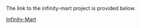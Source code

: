 The link to the infinity-mart project is provided below.

[Infinity-Mart](https://infinity-mart-10fe8.web.app/)
